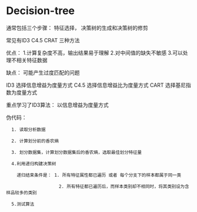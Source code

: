 # Decision-tree

通常包括三个步骤： 特征选择， 决策树的生成和决策树的修剪

常见有ID3   C4.5  CRAT 三种方法

优点： 1.计算复杂度不高，输出结果易于理解
      2.对中间值的缺失不敏感
      3.可以处理不相关特征数据
      
缺点： 可能产生过度匹配的问题

ID3 选择信息增益为度量方式
C4.5 选择信息增益比为度量方式
CART 选择基尼指数为度量方式

重点学习了ID3算法： 以信息增益为度量方式

伪代码： 
 
      1. 读取分析数据

      2. 计算划分前的香农熵
      
      3. 划分数据集，计算划分数据集后的香农熵，选取最佳划分特征量
      
      4.利用递归构建决策树
        
        递归结束条件是： 1. 所有特征属性都已遍历 或者 每个分支下的样本都属于同一类
        
                        2. 所有特征都已遍历后，而样本类别却不相同时，将其类别设为含样品较多的类别
      
      5.测试算法
